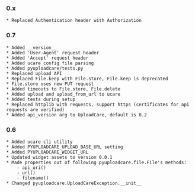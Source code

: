 ### 0.x
    * Replaced Authentication header with Authorization


### 0.7
    * Added __version__
    * Added 'User-Agent' request header
    * Added 'Accept' request header
    * Added ucare config file parsing
    * Added pyuploadcare/tests.py
    * Replaced upload API
    * Replaced File.keep with File.store, File.keep is deprecated
    * File.store uses new PUT request
    * Added timeouts to File.store, File.delete
    * Added upload and upload_from_url to ucare
    * Added tests during setup
    * Replaced httplib with requests, support https (certificates for api requests are verified)
    * Added api_version arg to UploadCare, default is 0.2


### 0.6
    * Added ucare cli utility
    * Added PYUPLOADCARE_UPLOAD_BASE_URL setting
    * Added PYUPLOADCARE_WIDGET_URL
    * Updated widget assets to version 0.0.1
    * Made properties out of following pyuploadcare.file.File's methods:
        - api_uri()
        - url()
        - filename()
    * Changed pyuploadcare.UploadCareException.__init__
